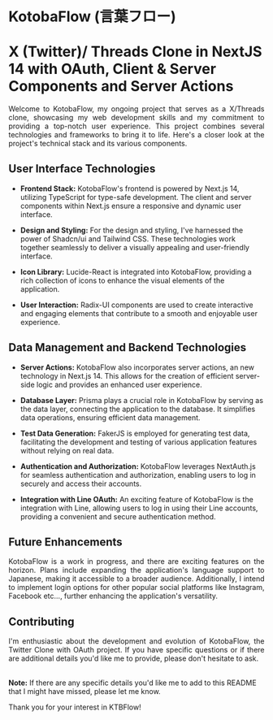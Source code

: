 # KotobaFlow (言葉フロー) <br><br>X (Twitter)/ Threads Clone in NextJS 14 with OAuth, Client & Server Components and Server Actions

<div style="text-align: justify;">
Welcome to KotobaFlow, my ongoing project that serves as a X/Threads clone, showcasing my web development skills and my commitment to providing a top-notch user experience. This project combines several technologies and frameworks to bring it to life. Here's a closer look at the project's technical stack and its various components.
</div>

## User Interface Technologies

-   **Frontend Stack:** KotobaFlow's frontend is powered by Next.js 14, utilizing TypeScript for type-safe development. The client and server components within Next.js ensure a responsive and dynamic user interface.

-   **Design and Styling:** For the design and styling, I've harnessed the power of Shadcn/ui and Tailwind CSS. These technologies work together seamlessly to deliver a visually appealing and user-friendly interface.

-   **Icon Library:** Lucide-React is integrated into KotobaFlow, providing a rich collection of icons to enhance the visual elements of the application.

-   **User Interaction:** Radix-UI components are used to create interactive and engaging elements that contribute to a smooth and enjoyable user experience.

## Data Management and Backend Technologies

-   **Server Actions:** KotobaFlow also incorporates server actions, an new technology in Next.js 14. This allows for the creation of efficient server-side logic and provides an enhanced user experience.

-   **Database Layer:** Prisma plays a crucial role in KotobaFlow by serving as the data layer, connecting the application to the database. It simplifies data operations, ensuring efficient data management.

-   **Test Data Generation:** FakerJS is employed for generating test data, facilitating the development and testing of various application features without relying on real data.

-   **Authentication and Authorization:** KotobaFlow leverages NextAuth.js for seamless authentication and authorization, enabling users to log in securely and access their accounts.

-   **Integration with Line OAuth:** An exciting feature of KotobaFlow is the integration with Line, allowing users to log in using their Line accounts, providing a convenient and secure authentication method.

## Future Enhancements

<div style="text-align: justify;">
KotobaFlow is a work in progress, and there are exciting features on the horizon. Plans include expanding the application's language support to Japanese, making it accessible to a broader audience. Additionally, I intend to implement login options for other popular social platforms like Instagram, Facebook etc..., further enhancing the application's versatility.
</div>

## Contributing

<div style="text-align: justify;">
I'm enthusiastic about the development and evolution of KotobaFlow, the Twitter Clone with OAuth project. If you have specific questions or if there are additional details you'd like me to provide, please don't hesitate to ask.
</div>
<br>

**Note:** If there are any specific details you'd like me to add to this README that I might have missed, please let me know.

Thank you for your interest in KTBFlow!
